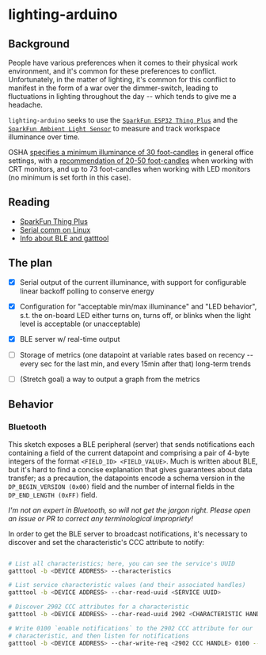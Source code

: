 # lighting-arduino

## Background

People have various preferences when it comes to their physical work
environment, and it's common for these preferences to conflict. Unfortunately,
in the matter of lighting, it's common for this conflict to manifest in the
form of a war over the dimmer-switch, leading to fluctuations in lighting
throughout the day -- which tends to give me a headache. 

`lighting-arduino` seeks to use the [`SparkFun ESP32 Thing
Plus`][sparkfun-thing-plus] and the [`SparkFun Ambient Light
Sensor`][sparkfun-light-sensor] to measure and track workspace illuminance over
time.

OSHA [specifies a minimum illuminance of 30 foot-candles][osha-general-office]
in general office settings, with a [recommendation of 20-50
foot-candles][osha-monitors] when working with CRT monitors, and up to 73
foot-candles when working with LED monitors (no minimum is set forth in this
case).

[sparkfun-thing-plus]:https://www.sparkfun.com/products/14689
[sparkfun-light-sensor]:https://www.sparkfun.com/products/15436
[osha-general-office]:https://www.osha.gov/laws-regs/regulations/standardnumber/1926/1926.56
[osha-monitors]:https://www.osha.gov/SLTC/etools/computerworkstations/wkstation_enviro.html

## Reading

- [SparkFun Thing Plus][sparkfun-thing-plus]
- [Serial comm on Linux][linux-serial-comm]
- [Info about BLE and gatttool][gatttool]

[linux-serial-comm]:https://www.cyberciti.biz/hardware/5-linux-unix-commands-for-connecting-to-the-serial-console/
[sparkfun-thing-plus]:https://learn.sparkfun.com/tutorials/esp32-thing-plus-hookup-guide
[gatttool]:https://www.jaredwolff.com/get-started-with-bluetooth-low-energy/

## The plan

- [x] Serial output of the current illuminance, with support for configurable
  linear backoff polling to conserve energy
- [x] Configuration for "acceptable min/max illuminance" and "LED behavior",
  s.t. the on-board LED either turns on, turns off, or blinks when the light
  level is acceptable (or unacceptable)
- [x] BLE server w/ real-time output
- [ ] Storage of metrics (one datapoint at variable rates based on recency --
  every sec for the last min, and every 15min after that) long-term trends
- [ ] (Stretch goal) a way to output a graph from the metrics


## Behavior

### Bluetooth

This sketch exposes a BLE peripheral (server) that sends notifications each
containing a field of the current datapoint and comprising a pair of 4-byte
integers of the format `<FIELD_ID> <FIELD_VALUE>`. Much is written about BLE,
but it's hard to find a concise explanation that gives guarantees about data
transfer; as a precaution, the datapoints encode a schema version in the
`DP_BEGIN_VERSION (0x00)` field and the number of internal fields in the
`DP_END_LENGTH (0xFF)` field.

*I'm not an expert in Bluetooth, so will not get the jargon right. Please
open an issue or PR to correct any terminological impropriety!*

In order to get the BLE server to broadcast notifications, it's necessary to
discover and set the characteristic's CCC attribute to notify:

```bash #Find the bluetooth device address hcitool lescan 

# List all characteristics; here, you can see the service's UUID
gatttool -b <DEVICE ADDRESS> --characteristics 

# List service characteristic values (and their associated handles)
gatttool -b <DEVICE ADDRESS> --char-read-uuid <SERVICE UUID>

# Discover 2902 CCC attributes for a characteristic
gatttool -b <DEVICE ADDRESS> --char-read-uuid 2902 <CHARACTERISTIC HANDLE>

# Write 0100 `enable notifications` to the 2902 CCC attribute for our
# characteristic, and then listen for notifications
gatttool -b <DEVICE ADDRESS> --char-write-req <2902 CCC HANDLE> 0100 --listen
```
